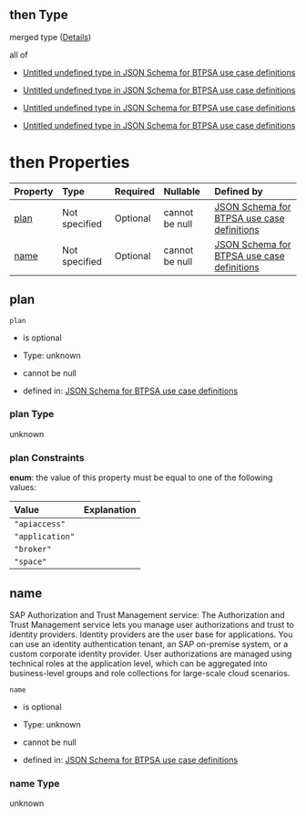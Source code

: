 ## then Type

merged type ([Details](btpsa-usecase-properties-services-items-allof-1-then-allof-122-then.md))

all of

*   [Untitled undefined type in JSON Schema for BTPSA use case definitions](btpsa-usecase-properties-services-items-allof-1-then-allof-122-then-allof-0.md "check type definition")

*   [Untitled undefined type in JSON Schema for BTPSA use case definitions](btpsa-usecase-properties-services-items-allof-1-then-allof-122-then-allof-1.md "check type definition")

*   [Untitled undefined type in JSON Schema for BTPSA use case definitions](btpsa-usecase-properties-services-items-allof-1-then-allof-122-then-allof-2.md "check type definition")

*   [Untitled undefined type in JSON Schema for BTPSA use case definitions](btpsa-usecase-properties-services-items-allof-1-then-allof-122-then-allof-3.md "check type definition")

# then Properties

| Property      | Type          | Required | Nullable       | Defined by                                                                                                                                                                                                              |
| :------------ | :------------ | :------- | :------------- | :---------------------------------------------------------------------------------------------------------------------------------------------------------------------------------------------------------------------- |
| [plan](#plan) | Not specified | Optional | cannot be null | [JSON Schema for BTPSA use case definitions](btpsa-usecase-properties-services-items-allof-1-then-allof-122-then-properties-plan.md "undefined#/properties/services/items/allOf/1/then/allOf/122/then/properties/plan") |
| [name](#name) | Not specified | Optional | cannot be null | [JSON Schema for BTPSA use case definitions](btpsa-usecase-properties-services-items-allof-1-then-allof-122-then-properties-name.md "undefined#/properties/services/items/allOf/1/then/allOf/122/then/properties/name") |

## plan



`plan`

*   is optional

*   Type: unknown

*   cannot be null

*   defined in: [JSON Schema for BTPSA use case definitions](btpsa-usecase-properties-services-items-allof-1-then-allof-122-then-properties-plan.md "undefined#/properties/services/items/allOf/1/then/allOf/122/then/properties/plan")

### plan Type

unknown

### plan Constraints

**enum**: the value of this property must be equal to one of the following values:

| Value           | Explanation |
| :-------------- | :---------- |
| `"apiaccess"`   |             |
| `"application"` |             |
| `"broker"`      |             |
| `"space"`       |             |

## name

SAP Authorization and Trust Management service: The Authorization and Trust Management service lets you manage user authorizations and trust to identity providers. Identity providers are the user base for applications. You can use an identity authentication tenant, an SAP on-premise system, or a custom corporate identity provider. User authorizations are managed using technical roles at the application level, which can be aggregated into business-level groups and role collections for large-scale cloud scenarios.

`name`

*   is optional

*   Type: unknown

*   cannot be null

*   defined in: [JSON Schema for BTPSA use case definitions](btpsa-usecase-properties-services-items-allof-1-then-allof-122-then-properties-name.md "undefined#/properties/services/items/allOf/1/then/allOf/122/then/properties/name")

### name Type

unknown
